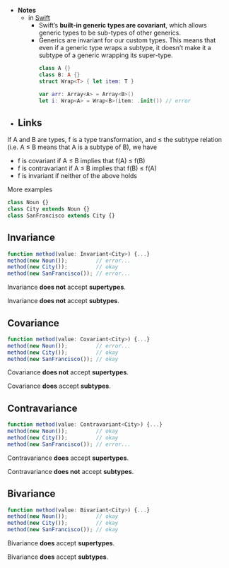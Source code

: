 - **Notes**
	- in [Swift](Swift.md)
		- Swift’s **built-in generic types are covariant**, which allows generic types to be sub-types of other generics. 
		- Generics are invariant for our custom types. This means that even if a generic type wraps a subtype, it doesn’t make it a subtype of a generic wrapping its super-type.
			```swift
			class A {}
			class B: A {}
			struct Wrap<T> { let item: T }

			var arr: Array<A> = Array<B>()
			let i: Wrap<A> = Wrap<B>(item: .init()) // error
			```
- **Links**
	- 

If A and B are types, f is a type transformation, and ≤ the subtype relation (i.e. A ≤ B means that A is a subtype of B), we have

- f is covariant if A ≤ B implies that f(A) ≤ f(B)
- f is contravariant if A ≤ B implies that f(B) ≤ f(A)
- f is invariant if neither of the above holds

More examples

```jsx
class Noun {}
class City extends Noun {}
class SanFrancisco extends City {}
```

## **Invariance**

```jsx
function method(value: Invariant<City>) {...}
method(new Noun());         // error...
method(new City());         // okay
method(new SanFrancisco()); // error...
```

Invariance **does not** accept **supertypes**.

Invariance **does not** accept **subtypes**.

## **Covariance**

```jsx
function method(value: Covariant<City>) {...}
method(new Noun());         // error...
method(new City());         // okay
method(new SanFrancisco()); // okay
```

Covariance **does not** accept **supertypes**.

Covariance **does** accept **subtypes**.

## **Contravariance**

```jsx
function method(value: Contravariant<City>) {...}
method(new Noun());         // okay
method(new City());         // okay
method(new SanFrancisco()); // error...
```

Contravariance **does** accept **supertypes**.

Contravariance **does not** accept **subtypes**.

## **Bivariance**

```jsx
function method(value: Bivariant<City>) {...}
method(new Noun());         // okay
method(new City());         // okay
method(new SanFrancisco()); // okay
```

Bivariance **does** accept **supertypes**.

Bivariance **does** accept **subtypes**.